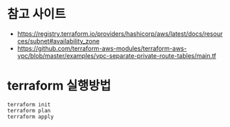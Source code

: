 # 참고 사이트
- https://registry.terraform.io/providers/hashicorp/aws/latest/docs/resources/subnet#availability_zone
- https://github.com/terraform-aws-modules/terraform-aws-vpc/blob/master/examples/vpc-separate-private-route-tables/main.tf

# terraform 실행방법
```
terraform init
terraform plan
terraform apply
```